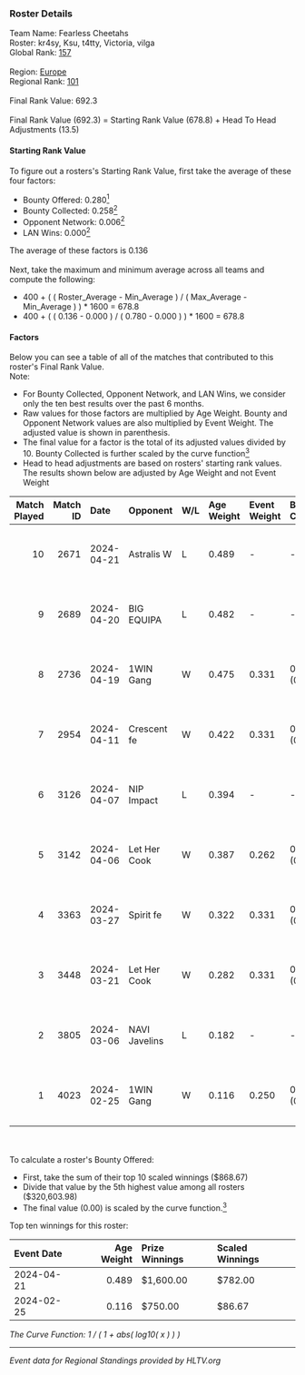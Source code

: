 ### Roster Details<br />
Team Name: Fearless Cheetahs<br />
Roster: kr4sy, Ksu, t4tty, Victoria, vilga<br />
Global Rank: [157](../standings_global.md)<br />
<br />
Region: [Europe]( ../standings_europe.md)<br />
Regional Rank: [101]( ../standings_europe.md)<br />
<br />
Final Rank Value:  692.3<br />
<br />
Final Rank Value (692.3) = Starting Rank Value (678.8) + Head To Head Adjustments (13.5)<br />

#### Starting Rank Value<br />
To figure out a rosters's Starting Rank Value, first take the average of these four factors:<br />
- Bounty Offered: 0.280[<sup>1</sup>](#table2)
- Bounty Collected: 0.258[<sup>2</sup>](#table1)
- Opponent Network: 0.006[<sup>2</sup>](#table1)
- LAN Wins: 0.000[<sup>2</sup>](#table1)

The average of these factors is 0.136<br />
<br />
Next, take the maximum and minimum average across all teams and compute the following:<br />
- 400 + ( ( Roster_Average - Min_Average ) / ( Max_Average - Min_Average ) ) * 1600 = 678.8
- 400 + ( ( 0.136 - 0.000 ) / ( 0.780 - 0.000 ) ) * 1600 = 678.8


#### Factors<br />
Below you can see a table of all of the matches that contributed to this roster's Final Rank Value.<br />
Note:<br />

- For Bounty Collected, Opponent Network, and LAN Wins, we consider only the ten best results over the past 6 months.
- Raw values for those factors are multiplied by Age Weight. Bounty and Opponent Network values are also multiplied by Event Weight. The adjusted value is shown in parenthesis.
- The final value for a factor is the total of its adjusted values divided by 10. Bounty Collected is further scaled by the curve function[<sup>3</sup>](#curveFunction)
- Head to head adjustments are based on rosters' starting rank values. The results shown below are adjusted by Age Weight and not Event Weight
<span id="table1"></span><br />


| Match Played | Match ID | Date       | Opponent      | W/L | Age Weight | Event Weight | Bounty Collected | Opponent Network | LAN Wins  | H2H Adj. | Roster                             |
| -: | -: | :- | :- | :- | :- | :- | :- | :- | :- | -: | :- |
|           10 |     2671 | 2024-04-21 | Astralis W    | L   | 0.489      | -            | -                | -                | -         |    -8.42 | kr4sy, Ksu, t4tty, Victoria, vilga |
|            9 |     2689 | 2024-04-20 | BIG EQUIPA    | L   | 0.482      | -            | -                | -                | -         |    -6.06 | kr4sy, Ksu, t4tty, Victoria, vilga |
|            8 |     2736 | 2024-04-19 | 1WIN Gang     | W   | 0.475      | 0.331        | 0.001 (0.000)    | 0.016 (0.003)    | 0 (0.000) |     6.55 | kr4sy, Ksu, t4tty, Victoria, vilga |
|            7 |     2954 | 2024-04-11 | Crescent fe   | W   | 0.422      | 0.331        | 0.004 (0.001)    | 0.076 (0.011)    | 0 (0.000) |     5.81 | kr4sy, Ksu, t4tty, Victoria, vilga |
|            6 |     3126 | 2024-04-07 | NIP Impact    | L   | 0.394      | -            | -                | -                | -         |    -5.88 | kr4sy, Ksu, t4tty, Victoria, vilga |
|            5 |     3142 | 2024-04-06 | Let Her Cook  | W   | 0.387      | 0.262        | 0.060 (0.006)    | 0.140 (0.014)    | 0 (0.000) |     9.59 | kr4sy, Ksu, t4tty, Victoria, vilga |
|            4 |     3363 | 2024-03-27 | Spirit fe     | W   | 0.322      | 0.331        | 0.005 (0.001)    | 0.139 (0.015)    | 0 (0.000) |     4.84 | kr4sy, Ksu, t4tty, Victoria, vilga |
|            3 |     3448 | 2024-03-21 | Let Her Cook  | W   | 0.282      | 0.331        | 0.060 (0.006)    | 0.140 (0.013)    | 0 (0.000) |     7.13 | kr4sy, Ksu, t4tty, Victoria, vilga |
|            2 |     3805 | 2024-03-06 | NAVI Javelins | L   | 0.182      | -            | -                | -                | -         |    -1.79 | kr4sy, Ksu, t4tty, Victoria, vilga |
|            1 |     4023 | 2024-02-25 | 1WIN Gang     | W   | 0.116      | 0.250        | 0.001 (0.000)    | 0.016 (0.000)    | 0 (0.000) |     1.72 | kr4sy, Ksu, t4tty, Victoria, vilga |

<br />
<span id="table2"></span><br />
To calculate a roster's Bounty Offered:<br />

- First, take the sum of their top 10 scaled winnings ($868.67)
- Divide that value by the 5th highest value among all rosters ($320,603.98)
- The final value (0.00) is scaled by the curve function.[<sup>3</sup>](#curveFunction)

Top ten winnings for this roster:<br />

| Event Date | Age Weight | Prize Winnings | Scaled Winnings |
| :- | -: | :- | :- |
| 2024-04-21 |      0.489 | $1,600.00      | $782.00         |
| 2024-02-25 |      0.116 | $750.00        | $86.67          |


<span id="curveFunction"></span>_The Curve Function: 1 / ( 1 + abs( log10( x ) ) )_<br />

---
_Event data for Regional Standings provided by HLTV.org_<br />
